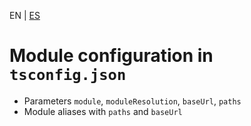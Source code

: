 <!-- MULTILANGUAJE MENU START -->
EN | [ES](https://lckpig.gitbook.io/es-practical-dev-handbook/typescript/modules-namespaces/module-config)
<!-- MULTILANGUAJE MENU END -->

# Module configuration in `tsconfig.json`

- Parameters `module`, `moduleResolution`, `baseUrl`, `paths`
- Module aliases with `paths` and `baseUrl` 